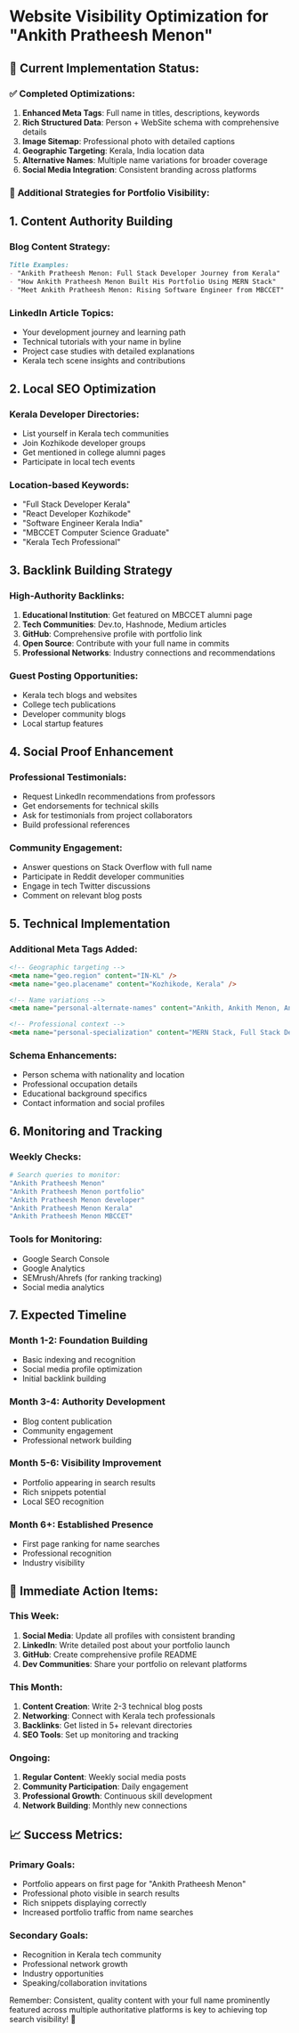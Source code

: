 # Website Visibility Optimization for "Ankith Pratheesh Menon"

## 🎯 **Current Implementation Status:**

### ✅ **Completed Optimizations:**
1. **Enhanced Meta Tags**: Full name in titles, descriptions, keywords
2. **Rich Structured Data**: Person + WebSite schema with comprehensive details
3. **Image Sitemap**: Professional photo with detailed captions
4. **Geographic Targeting**: Kerala, India location data
5. **Alternative Names**: Multiple name variations for broader coverage
6. **Social Media Integration**: Consistent branding across platforms

### 🚀 **Additional Strategies for Portfolio Visibility:**

## 1. **Content Authority Building**

### Blog Content Strategy:
```markdown
Title Examples:
- "Ankith Pratheesh Menon: Full Stack Developer Journey from Kerala"
- "How Ankith Pratheesh Menon Built His Portfolio Using MERN Stack"
- "Meet Ankith Pratheesh Menon: Rising Software Engineer from MBCCET"
```

### LinkedIn Article Topics:
- Your development journey and learning path
- Technical tutorials with your name in byline
- Project case studies with detailed explanations
- Kerala tech scene insights and contributions

## 2. **Local SEO Optimization**

### Kerala Developer Directories:
- List yourself in Kerala tech communities
- Join Kozhikode developer groups
- Get mentioned in college alumni pages
- Participate in local tech events

### Location-based Keywords:
- "Full Stack Developer Kerala"
- "React Developer Kozhikode" 
- "Software Engineer Kerala India"
- "MBCCET Computer Science Graduate"
- "Kerala Tech Professional"

## 3. **Backlink Building Strategy**

### High-Authority Backlinks:
1. **Educational Institution**: Get featured on MBCCET alumni page
2. **Tech Communities**: Dev.to, Hashnode, Medium articles
3. **GitHub**: Comprehensive profile with portfolio link
4. **Open Source**: Contribute with your full name in commits
5. **Professional Networks**: Industry connections and recommendations

### Guest Posting Opportunities:
- Kerala tech blogs and websites
- College tech publications
- Developer community blogs
- Local startup features

## 4. **Social Proof Enhancement**

### Professional Testimonials:
- Request LinkedIn recommendations from professors
- Get endorsements for technical skills
- Ask for testimonials from project collaborators
- Build professional references

### Community Engagement:
- Answer questions on Stack Overflow with full name
- Participate in Reddit developer communities
- Engage in tech Twitter discussions
- Comment on relevant blog posts

## 5. **Technical Implementation**

### Additional Meta Tags Added:
```html
<!-- Geographic targeting -->
<meta name="geo.region" content="IN-KL" />
<meta name="geo.placename" content="Kozhikode, Kerala" />

<!-- Name variations -->
<meta name="personal-alternate-names" content="Ankith, Ankith Menon, Ankith Pratheesh" />

<!-- Professional context -->
<meta name="personal-specialization" content="MERN Stack, Full Stack Development" />
```

### Schema Enhancements:
- Person schema with nationality and location
- Professional occupation details
- Educational background specifics
- Contact information and social profiles

## 6. **Monitoring and Tracking**

### Weekly Checks:
```bash
# Search queries to monitor:
"Ankith Pratheesh Menon"
"Ankith Pratheesh Menon portfolio"
"Ankith Pratheesh Menon developer"
"Ankith Pratheesh Menon Kerala"
"Ankith Pratheesh Menon MBCCET"
```

### Tools for Monitoring:
- Google Search Console
- Google Analytics
- SEMrush/Ahrefs (for ranking tracking)
- Social media analytics

## 7. **Expected Timeline**

### Month 1-2: Foundation Building
- Basic indexing and recognition
- Social media profile optimization
- Initial backlink building

### Month 3-4: Authority Development  
- Blog content publication
- Community engagement
- Professional network building

### Month 5-6: Visibility Improvement
- Portfolio appearing in search results
- Rich snippets potential
- Local SEO recognition

### Month 6+: Established Presence
- First page ranking for name searches
- Professional recognition
- Industry visibility

## 🎯 **Immediate Action Items:**

### This Week:
1. **Social Media**: Update all profiles with consistent branding
2. **LinkedIn**: Write detailed post about your portfolio launch
3. **GitHub**: Create comprehensive profile README
4. **Dev Communities**: Share your portfolio on relevant platforms

### This Month:
1. **Content Creation**: Write 2-3 technical blog posts
2. **Networking**: Connect with Kerala tech professionals
3. **Backlinks**: Get listed in 5+ relevant directories
4. **SEO Tools**: Set up monitoring and tracking

### Ongoing:
1. **Regular Content**: Weekly social media posts
2. **Community Participation**: Daily engagement
3. **Professional Growth**: Continuous skill development
4. **Network Building**: Monthly new connections

## 📈 **Success Metrics:**

### Primary Goals:
- Portfolio appears on first page for "Ankith Pratheesh Menon"
- Professional photo visible in search results
- Rich snippets displaying correctly
- Increased portfolio traffic from name searches

### Secondary Goals:
- Recognition in Kerala tech community
- Professional network growth
- Industry opportunities
- Speaking/collaboration invitations

Remember: Consistent, quality content with your full name prominently featured across multiple authoritative platforms is key to achieving top search visibility! 🚀